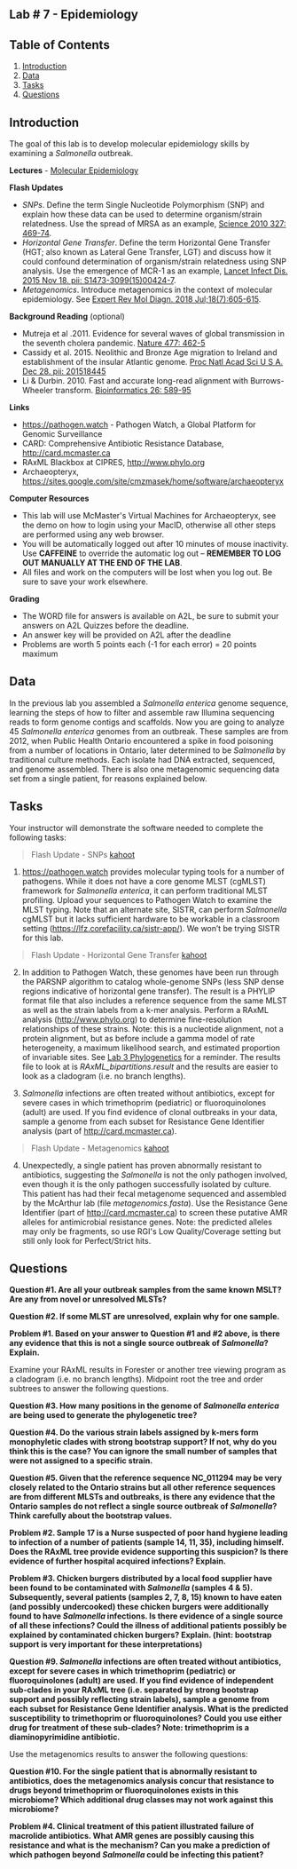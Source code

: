 ## Lab # 7 - Epidemiology

## Table of Contents
1. [Introduction](#intro)
2. [Data](#data)
3. [Tasks](#tasks)
4. [Questions](#questions)

<a name="intro"></a>
## Introduction

The goal of this lab is to develop molecular epidemiology skills by examining a *Salmonella* outbreak.

**Lectures** - [Molecular Epidemiology](https://github.com/agmcarthur/Biochem-3BP3/blob/master/Lectures/Lecture%206%20-%20Molecular%20Epidemiology.pptx)

**Flash Updates**
* *SNPs*. Define the term Single Nucleotide Polymorphism (SNP) and explain how these data can be used to determine organism/strain relatedness. Use the spread of MRSA as an example, [Science 2010 327: 469-74](https://www.ncbi.nlm.nih.gov/pubmed/?term=20093474).
* *Horizontal Gene Transfer*. Define the term Horizontal Gene Transfer (HGT; also known as Lateral Gene Transfer, LGT) and discuss how it could confound determination of organism/strain relatedness using SNP analysis. Use the emergence of MCR-1 as an example, [Lancet Infect Dis. 2015 Nov 18. pii: S1473-3099(15)00424-7](https://www.ncbi.nlm.nih.gov/pubmed/?term=26603172).
* *Metagenomics*. Introduce metagenomics in the context of molecular epidemiology. See [Expert Rev Mol Diagn. 2018 Jul;18(7):605-615](https://www.ncbi.nlm.nih.gov/pubmed/?term=29898605).

**Background Reading** (optional)
* Mutreja et al .2011. Evidence for several waves of global transmission in the seventh cholera pandemic. [Nature 477: 462-5](https://www.ncbi.nlm.nih.gov/pubmed/?term=21866102)
* Cassidy et al. 2015. Neolithic and Bronze Age migration to Ireland and establishment of the insular Atlantic genome. [Proc Natl Acad Sci U S A. Dec 28. pii: 201518445](https://www.ncbi.nlm.nih.gov/pubmed/?term=26712024)
* Li & Durbin. 2010. Fast and accurate long-read alignment with Burrows-Wheeler transform. [Bioinformatics 26: 589-95](https://www.ncbi.nlm.nih.gov/pubmed/?term=20080505)

**Links**
* https://pathogen.watch - Pathogen Watch, a Global Platform for Genomic Surveillance
* CARD: Comprehensive Antibiotic Resistance Database, http://card.mcmaster.ca
* RAxML Blackbox at CIPRES, http://www.phylo.org
* Archaeopteryx, https://sites.google.com/site/cmzmasek/home/software/archaeopteryx

**Computer Resources**
* This lab will use McMaster's Virtual Machines for Archaeopteryx, see the demo on how to login using your MacID, otherwise all other steps are performed using any web browser.
* You will be automatically logged out after 10 minutes of mouse inactivity. Use **CAFFEINE** to override the automatic log out – **REMEMBER TO LOG OUT MANUALLY AT THE END OF THE LAB**.
* All files and work on the computers will be lost when you log out. Be sure to save your work elsewhere. 

**Grading**
* The WORD file for answers is available on A2L, be sure to submit your answers on A2L Quizzes before the deadline.
* An answer key will be provided on A2L after the deadline
* Problems are worth 5 points each (-1 for each error) = 20 points maximum

<a name="data"></a>
## Data

In the previous lab you assembled a *Salmonella enterica* genome sequence, learning the steps of how to filter and assemble raw Illumina sequencing reads to form genome contigs and scaffolds. Now you are going to analyze 45 *Salmonella enterica* genomes from an outbreak. These samples are from 2012, when Public Health Ontario encountered a spike in food poisoning from a number of locations in Ontario, later determined to be *Salmonella* by traditional culture methods. Each isolate had DNA extracted, sequenced, and genome assembled. There is also one metagenomic sequencing data set from a single patient, for reasons explained below.

<a name="tasks"></a>
## Tasks

Your instructor will demonstrate the software needed to complete the following tasks:

> Flash Update - SNPs [kahoot](https://kahoot.it/?_ga=2.264238917.871462812.1568207895-297922416.1568207895)

1. https://pathogen.watch provides molecular typing tools for a number of pathogens. While it does not have a core genome MLST (cgMLST) framework for *Salmonella enterica*, it can perform traditional MLST profiling. Upload your sequences to Pathogen Watch to examine the MLST typing. Note that an alternate site, SISTR, can perform *Salmonella* cgMLST but it lacks sufficient hardware to be workable in a classroom setting (https://lfz.corefacility.ca/sistr-app/). We won’t be trying SISTR for this lab.

> Flash Update - Horizontal Gene Transfer [kahoot](https://kahoot.it/?_ga=2.264238917.871462812.1568207895-297922416.1568207895)

2. In addition to Pathogen Watch, these genomes have been run through the PARSNP algorithm to catalog whole-genome SNPs (less SNP dense regions indicative of horizontal gene transfer). The result is a PHYLIP format file that also includes a reference sequence from the same MLST as well as the strain labels from a k-mer analysis. Perform a RAxML analysis (http://www.phylo.org) to determine fine-resolution relationships of these strains. Note: this is a nucleotide alignment, not a protein alignment, but as before include a gamma model of rate heterogeneity, a maximum likelihood search, and estimated proportion of invariable sites. See [Lab 3 Phylogenetics](../Lab_3_Phylogenetics) for a reminder. The results file to look at is *RAxML_bipartitions.result* and the results are easier to look as a cladogram (i.e. no branch lengths).

3. *Salmonella* infections are often treated without antibiotics, except for severe cases in which trimethoprim (pediatric) or fluoroquinolones (adult) are used. If you find evidence of clonal outbreaks in your data, sample a genome from each subset for Resistance Gene Identifier analysis (part of http://card.mcmaster.ca). 

> Flash Update - Metagenomics [kahoot](https://kahoot.it/?_ga=2.264238917.871462812.1568207895-297922416.1568207895)

4. Unexpectedly, a single patient has proven abnormally resistant to antibiotics, suggesting the *Salmonella* is not the only pathogen involved, even though it is the only pathogen successfully isolated by culture. This patient has had their fecal metagenome sequenced and assembled by the McArthur lab (file *metagenomics.fasta*). Use the Resistance Gene Identifier (part of http://card.mcmaster.ca) to screen these putative AMR alleles for antimicrobial resistance genes. Note: the predicted alleles may only be fragments, so use RGI's Low Quality/Coverage setting but still only look for Perfect/Strict hits.

<a name="questions"></a>
## Questions

**Question #1. Are all your outbreak samples from the same known MSLT? Are any from novel or unresolved MLSTs?**

**Question #2. If some MLST are unresolved, explain why for one sample.**

**Problem #1. Based on your answer to Question #1 and #2 above, is there any evidence that this is not a single source outbreak of *Salmonella*? Explain.**

Examine your RAxML results in Forester or another tree viewing program as a cladogram (i.e. no branch lengths). Midpoint root the tree and order subtrees to answer the following questions.

**Question #3. How many positions in the genome of *Salmonella enterica* are being used to generate the phylogenetic tree?**

**Question #4. Do the various strain labels assigned by k-mers form monophyletic clades with strong bootstrap support? If not, why do you think this is the case? You can ignore the small number of samples that were not assigned to a specific strain.**

**Question #5. Given that the reference sequence NC_011294 may be very closely related to the Ontario strains but all other reference sequences are from different MLSTs and outbreaks, is there any evidence that the Ontario samples do not reflect a single source outbreak of *Salmonella*? Think carefully about the bootstrap values.**

**Problem #2. Sample 17 is a Nurse suspected of poor hand hygiene leading to infection of a number of patients (sample 14, 11, 35), including himself. Does the RAxML tree provide evidence supporting this suspicion? Is there evidence of further hospital acquired infections? Explain.**

**Problem #3. Chicken burgers distributed by a local food supplier have been found to be contaminated with *Salmonella* (samples 4 & 5). Subsequently, several patients (samples 2, 7, 8, 15) known to have eaten (and possibly undercooked) these chicken burgers were additionally found to have *Salmonella* infections. Is there evidence of a single source of all these infections? Could the illness of additional patients possibly be explained by contaminated chicken burgers? Explain. (hint: bootstrap support is very important for these interpretations)**

**Question #9. *Salmonella* infections are often treated without antibiotics, except for severe cases in which trimethoprim (pediatric) or fluoroquinolones (adult) are used. If you find evidence of independent sub-clades in your RAxML tree (i.e. separated by strong bootstrap support and possibly reflecting strain labels), sample a genome from each subset for Resistance Gene Identifier analysis. What is the predicted susceptibility to trimethoprim or fluoroquinolones? Could you use either drug for treatment of these sub-clades? Note: trimethoprim is a diaminopyrimidine antibiotic.**

Use the metagenomics results to answer the following questions:

**Question #10. For the single patient that is abnormally resistant to antibiotics, does the metagenomics analysis concur that resistance to drugs beyond trimethoprim or fluoroquinolones exists in this microbiome? Which additional drug classes may not work against this microbiome?**

**Problem #4. Clinical treatment of this patient illustrated failure of macrolide antibiotics. What AMR genes are possibly causing this resistance and what is the mechanism? Can you make a prediction of which pathogen beyond *Salmonella* could be infecting this patient?**

